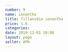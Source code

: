```yaml
---
number: 9
name: ionantha
title: Tillansdia ionantha
price: 1.6
categories: 
date: 2019-12-01 10:00
layout: page
seller: APH
---
```

